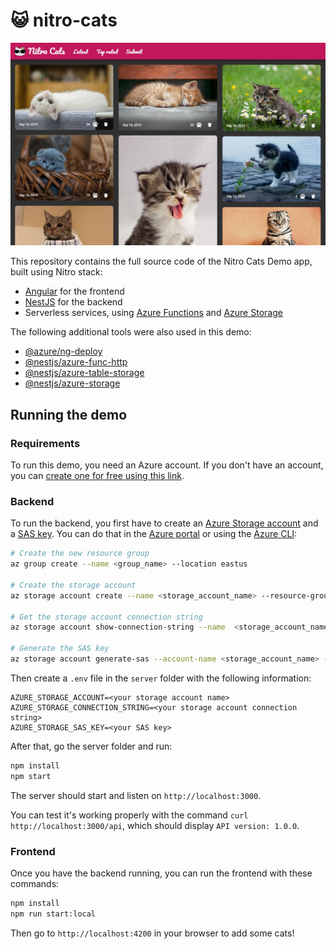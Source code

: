 # 😺 nitro-cats

![app screenshot](nitro-cats.jpg)

This repository contains the full source code of the Nitro Cats Demo app, built using Nitro stack:

- [Angular](https://angular.io) for the frontend
- [NestJS](https://nestjs.com) for the backend
- Serverless services, using [Azure Functions](https://azure.microsoft.com/services/functions/?WT.mc_id=nitro_cats-github-cxa) and [Azure Storage](https://azure.microsoft.com/services/storage/?WT.mc_id=nitro_cats-github-cxa)

The following additional tools were also used in this demo:

- [@azure/ng-deploy](https://github.com/Azure/ng-deploy-azure)
- [@nestjs/azure-func-http](https://github.com/nestjs/azure-func-http)
- [@nestjs/azure-table-storage](https://github.com/nestjs/azure-storage)
- [@nestjs/azure-storage](https://github.com/nestjs/azure-storage)

## Running the demo

### Requirements

To run this demo, you need an Azure account.
If you don't have an account, you can [create one for free using this link](https://azure.microsoft.com/free/?WT.mc_id=nitro_cats-github-cxa).

### Backend

To run the backend, you first have to create an [Azure Storage account](https://docs.microsoft.com/azure/storage/common/storage-quickstart-create-account?WT.mc_id=nitro_cats-github-cxa) and a [SAS key](https://docs.microsoft.com/azure/storage/common/storage-sas-overview?WT.mc_id=nitro_cats-github-cxa).
You can do that in the [Azure portal](https://portal.azure.com?WT.mc_id=nitro_cats-github-cxa) or using the [Azure CLI](https://docs.microsoft.com/cli/azure/install-azure-cli?view=azure-cli-latest?WT.mc_id=nitro_cats-github-cxa):

```sh
# Create the new resource group
az group create --name <group_name> --location eastus

# Create the storage account
az storage account create --name <storage_account_name> --resource-group <group_name>

# Get the storage account connection string
az storage account show-connection-string --name  <storage_account_name>

# Generate the SAS key
az storage account generate-sas --account-name <storage_account_name> --services btf --resource-types sco --permissions acdlrw --expiry 2020-12-31
```

Then create a `.env` file in the `server` folder with the following information:

```
AZURE_STORAGE_ACCOUNT=<your storage account name>
AZURE_STORAGE_CONNECTION_STRING=<your storage account connection string>
AZURE_STORAGE_SAS_KEY=<your SAS key>
```

After that, go the server folder and run:

```sh
npm install
npm start
```

The server should start and listen on `http://localhost:3000`.

You can test it's working properly with the command `curl http://localhost:3000/api`, which should display `API version: 1.0.0`.

### Frontend

Once you have the backend running, you can run the frontend with these commands:

```sh
npm install
npm run start:local
```

Then go to `http://localhost:4200` in your browser to add some cats!

